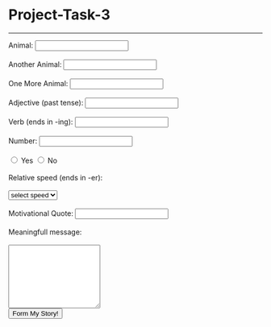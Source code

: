 # Project-Task-3
<!DOCTYPE html>
<html>
<head></head>
<body>
<hr>
<form action="story.html" method="GET">
<label for="name"> Animal:</label>
<input id="name" type="text" name="Animal-1" required /><br><br>
<label for="name"> Another Animal:</label>
<input id="name" type="text" name="Animal-2" required /><br><br>
<label for="name"> One More Animal:</label>
<input id="name" type="text" name="Animal-3" required /><br><br>
<label for="name"> Adjective (past tense):</label>
<input id="name" type="text" name="adj-1" required /><br><br>
<label for="name"> Verb (ends in -ing):</label>
<input id="name" type="text" name="verb-1" required /><br><br>
<label for="num-1"> Number: </label>
<input type="Number:" id="Number" name="Number" required /><br><br>
<span>
<input type="radio" id="yes" name="answer" value="yes" required />
<label for="yes">Yes</label>
<input type="radio" id="no" name="answer"  value="no" required />
<label for="no">No</label><br><br>
</span>
<label for="speed">Relative speed (ends in -er):</label><br><br>
<select id="country" id="speed" name="Relative speed (ends in -er)" required >
<option value="select speed">select speed</option>
<option value="slower"> slower</option>
<option value="runner">runner</option>
<option value="faster">faster</option>
</select><br><br>
<label for="quote">Motivational Quote:</label>
<input id="quote" name="quote" type="text" list="quote-choices" required />
<datalist id="quote-choices"> 
<option value="workout motivation quotes"></option>
<option value="heart touching"></option>
</datalist><br><br>
<label for="message">Meaningfull message:</label><br><br>
<textarea id="message" name="message" rows="8" col="40" required /></textarea><br>
<input type="submit"  value="Form My Story!">
</form>
</body>
</html>
